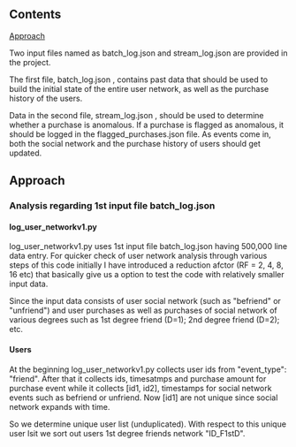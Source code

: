 ## Contents

[Approach](RAEDME.md#approach)

Two input files named as batch_log.json and stream_log.json are provided in the project.  

The first file, batch_log.json , contains past data that should be used to build the initial state of the entire user
network, as well as the purchase history of the users.

Data in the second file, stream_log.json , should be used to determine whether a purchase is anomalous. If a
purchase is flagged as anomalous, it should be logged in the flagged_purchases.json file. As events come in, both the
social network and the purchase history of users should get updated.

## Approach

### Analysis regarding 1st input file batch_log.json

#### log_user_networkv1.py

log_user_networkv1.py uses 1st input file batch_log.json having 500,000 line data entry. For quicker check of user network analysis through various steps of this code initially I have introduced a reduction afctor (RF = 2, 4, 8, 16 etc) that basically give us a option to test the code with relatively smaller input data. 

Since the input data consists of user social network (such as "befriend" or "unfriend") and user purchases as well as purchases of social network of various degrees such as 1st degree friend (D=1); 2nd degree friend (D=2); etc.

#### Users

At the beginning log_user_networkv1.py collects user ids from "event_type": "friend". After that it collects ids, timesatmps and purchase amount for purchase event while it collects [id1, id2], timestamps for social network events such as befriend or unfriend. Now [id1] are not unique since social network expands with time. 

So we determine unique user list (unduplicated). With respect to this unique user lsit we sort out users 1st degree friends network "ID_F1stD". 






